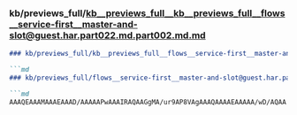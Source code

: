 ### kb/previews_full/kb__previews_full__kb__previews_full__flows__service-first__master-and-slot@guest.har.part022.md.part002.md.md

```md
### kb/previews_full/kb__previews_full__flows__service-first__master-and-slot@guest.har.part022.md.part002.md

```md
### kb/previews_full/flows__service-first__master-and-slot@guest.har.part022.md (part 002)

```md
AAAQEAAAMAAAEAAAD/AAAAAPwAAAIRAQAAGgMA/ur9AP8VAgAAAQAAAAEAAAAA/wD/AQAA
```

```

```

```
